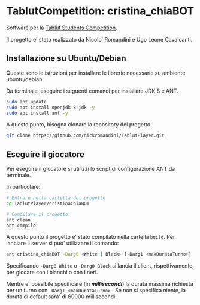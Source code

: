 # TablutCompetition: cristina_chiaBOT
Software per la [Tablut Students Competition](https://github.com/AGalassi/TablutCompetition).

Il progetto e' stato realizzato da Nicolo' Romandini e Ugo Leone Cavalcanti.

## Installazione su Ubuntu/Debian 

Queste sono le istruzioni per installare le librerie necessarie su ambiente
ubuntu/debian:

Da terminale, eseguire i seguenti comandi per installare JDK 8 e ANT.

```bash
sudo apt update
sudo apt install openjdk-8-jdk -y
sudo apt install ant -y
```

A questo punto, bisogna clonare la repository del progetto.

```bash
git clone https://github.com/nickromandini/TablutPlayer.git
```

## Eseguire il giocatore

Per eseguire il giocatore si utilizzi lo script di configurazione ANT da terminale. 

In particolare:

```bash
# Entrare nella cartella del progetto
cd TablutPlayer/cristinaChiaBOT

# Compilare il progetto:
ant clean
ant compile
```

A questo punto il progetto e' stato compilato nella cartella `build`. Per lanciare il server si puo' utilizzare il comando:

```bash
ant cristina_chiaBOT -Darg0 <White | Black> [-Darg1 <maxDurataTurno>]
```

Specificando `-Darg0 White` o `-Darg0 Black` si lancia il client, rispettivamente, per giocare con i bianchi o con i neri.

Mentre e' possibile specificare (in ***millisecondi***) la durata massima richiesta per un turno con `-Darg1 <maxDurataTurno>` . Se non si specifica niente, la durata di default sara' di 60000 millisecondi.
